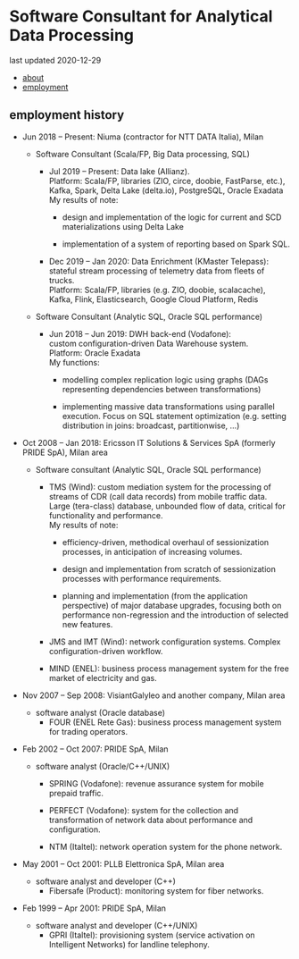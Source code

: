 # Software Consultant for Analytical Data Processing

last updated 2020-12-29

<ul class="nav">
<li><a href="./">about</a></li>
<li class="nav-active"><a href="./employment.md">employment</a></li>
</ul>

## employment history

* Jun 2018 – Present: Niuma (contractor for NTT DATA Italia), Milan
    + Software Consultant (Scala/FP, Big Data processing, SQL)
        - Jul 2019 – Present: Data lake (Allianz). \
        Platform: Scala/FP, libraries (ZIO, circe, doobie, FastParse, etc.), Kafka, Spark, Delta Lake (delta.io), PostgreSQL, Oracle Exadata \
        My results of note:
            * design and implementation of the logic for current and SCD materializations using Delta Lake

            * implementation of a system of reporting based on Spark SQL.

        - Dec 2019 – Jan 2020: Data Enrichment (KMaster Telepass): \
        stateful stream processing of telemetry data from fleets of trucks. \
        Platform: Scala/FP, libraries (e.g. ZIO, doobie, scalacache), Kafka, Flink, Elasticsearch, Google Cloud Platform, Redis

    + Software Consultant (Analytic SQL, Oracle SQL performance)
        - Jun 2018 – Jun 2019: DWH back-end (Vodafone): \
        custom configuration-driven Data Warehouse system. \
        Platform: Oracle Exadata \
        My functions:
            * modelling complex replication logic using graphs (DAGs representing dependencies between transformations)

            * implementing massive data transformations using parallel execution. Focus on SQL statement optimization (e.g. setting distribution in joins: broadcast, partitionwise, ...)

* Oct 2008 – Jan 2018: Ericsson IT Solutions & Services SpA (formerly PRIDE SpA), Milan area
    + Software consultant (Analytic SQL, Oracle SQL performance)
        - TMS (Wind): custom mediation system for the processing of streams of CDR (call data records) from mobile traffic data. \
        Large (tera-class) database, unbounded flow of data, critical for functionality and performance. \
        My results of note:
            * efficiency-driven, methodical overhaul of sessionization processes, in anticipation of increasing volumes.

            * design and implementation from scratch of sessionization processes with performance requirements.

            * planning and implementation (from the application perspective) of major database upgrades, focusing both on performance non-regression and the introduction of selected new features.

        - JMS and IMT (Wind): network configuration systems. Complex configuration-driven workflow.

        - MIND (ENEL): business process management system for the free market of electricity and gas.

* Nov 2007 – Sep 2008: VisiantGalyleo and another company, Milan area
    + software analyst (Oracle database)
        - FOUR (ENEL Rete Gas): business process management system for trading operators.

* Feb 2002 – Oct 2007: PRIDE SpA, Milan
    + software analyst (Oracle/C++/UNIX)
        - SPRING (Vodafone): revenue assurance system for mobile prepaid traffic.

        - PERFECT (Vodafone): system for the collection and transformation of network data about performance and configuration.

        - NTM (Italtel): network operation system for the phone network.

* May 2001 – Oct 2001: PLLB Elettronica SpA, Milan area
    + software analyst and developer (C++)
        - Fibersafe (Product): monitoring system for fiber networks.

* Feb 1999 – Apr 2001: PRIDE SpA, Milan
    + software analyst and developer (C++/UNIX)
        - GPRI (Italtel): provisioning system (service activation on Intelligent Networks) for landline telephony.
